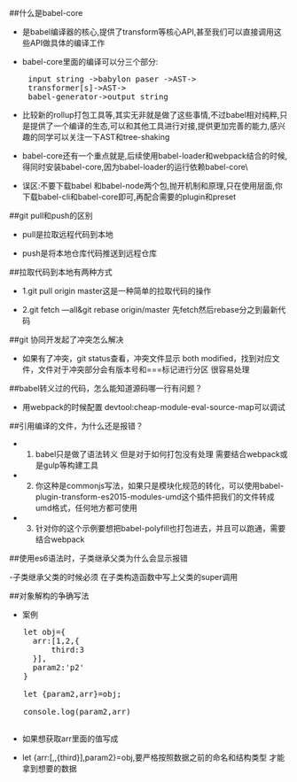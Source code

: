 ##什么是babel-core

- 是babel编译器的核心,提供了transform等核心API,甚至我们可以直接调用这些API做具体的编译工作

- babel-core里面的编译可以分三个部分:

<pre>
    input string ->babylon paser ->AST->
    transformer[s]->AST->
    babel-generator->output string
</pre>
 
- 比较新的rollup打包工具等,其实无非就是做了这些事情,不过babel相对纯粹,只是提供了一个编译的生态,可以和其他工具进行对接,提供更加完善的能力,感兴趣的同学可以关注一下AST和tree-shaking

- babel-core还有一个重点就是,后续使用babel-loader和webpack结合的时候,得同时安装babel-core,因为babel-loader的运行依赖babel-core\

- 误区:不要下载babel 和babel-node两个包,抛开机制和原理,只在使用层面,你下载babel-cli和babel-core即可,再配合需要的plugin和preset

##git pull和push的区别


- pull是拉取远程代码到本地

- push是将本地仓库代码推送到远程仓库


##拉取代码到本地有两种方式

- 1.git pull origin master这是一种简单的拉取代码的操作

- 2.git fetch —all&git rebase origin/master 先fetch然后rebase分之到最新代码

##git 协同开发起了冲突怎么解决

- 如果有了冲突，git status查看，冲突文件显示 both modified，找到对应文件，文件对于冲突部分会有版本号和===标记进行分区 很容易处理


##babel转义过的代码，怎么能知道源码哪一行有问题？

- 用webpack的时候配置 devtool:cheap-module-eval-source-map可以调试


##引用编译的文件，为什么还是报错？

- 1. babel只是做了语法转义 但是对于如何打包没有处理 需要结合webpack或是gulp等构建工具
- 2. 你这种是commonjs写法，如果只是模块化规范的转化，可以使用babel-plugin-transform-es2015-modules-umd这个插件把我们的文件转成umd格式，任何地方都可使用
- 3. 针对你的这个示例要想把babel-polyfill也打包进去，并且可以跑通，需要结合webpack


##使用es6语法时，子类继承父类为什么会显示报错

-子类继承父类的时候必须 在子类构造函数中写上父类的super调用


##对象解构的争确写法

- 案例

<pre>
   let obj={
     arr:[1,2,{
         third:3
     }],
     param2:'p2'
   }

   let {param2,arr}=obj;

   console.log(param2,arr)

</pre>

- 如果想获取arr里面的值写成

- let {arr:[,,{third}],param2}=obj,要严格按照数据之前的命名和结构类型 才能拿到想要的数据
